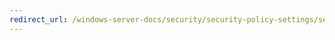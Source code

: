 ```yaml
---
redirect_url: /windows-server-docs/security/security-policy-settings/security-options/network-access-shares-that-can-be-accessed-anonymously.md
---
```


